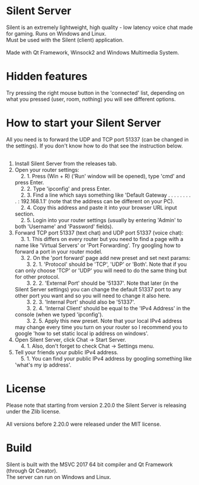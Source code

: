 ﻿# Silent Server
Silent is an extremely lightweight, high quality - low latency voice chat made for gaming. Runs on Windows and Linux.<br>
Must be used with the Silent (client) application.<br> 
<br>
Made with Qt Framework, Winsock2 and Windows Multimedia System.

# Hidden features
Try pressing the right mouse button in the 'connected' list, depending on what you pressed (user, room, nothing) you will see different options.

# How to start your Silent Server
All you need is to forward the UDP and TCP port 51337 (can be changed in the settings). If you don't know how to do that see the instruction below.<br>
<br>
1. Install Silent Server from the releases tab.<br>
2. Open your router settings:<br>
&nbsp;&nbsp;&nbsp;&nbsp;2. 1. Press (Win + R) ('Run' window will be opened), type 'cmd' and press Enter.<br>
&nbsp;&nbsp;&nbsp;&nbsp;2. 2. Type 'ipconfig' and press Enter.<br>
&nbsp;&nbsp;&nbsp;&nbsp;2. 3. Find a line which says something like 'Default Gateway . . . . . . . . . : 192.168.1.1' (note that the address can be different on your PC).<br>
&nbsp;&nbsp;&nbsp;&nbsp;2. 4. Copy this address and paste it into your browser URL input section.<br>
&nbsp;&nbsp;&nbsp;&nbsp;2. 5. Login into your router settings (usually by entering 'Admin' to both 'Username' and 'Password' fields).<br>
3. Forward TCP port 51337 (text chat) and UDP port 51337 (voice chat):<br>
&nbsp;&nbsp;&nbsp;&nbsp;3. 1. This differs on every router but you need to find a page with a name like 'Virtual Servers' or 'Port Forwarding'. Try googling how to forward a port in your router model.<br>
&nbsp;&nbsp;&nbsp;&nbsp;3. 2. On the 'port forward' page add new preset and set next params:<br>
&nbsp;&nbsp;&nbsp;&nbsp;&nbsp;&nbsp;&nbsp;&nbsp;3. 2. 1. 'Protocol' should be 'TCP', 'UDP' or 'Both'. Note that if you can only choose 'TCP' or 'UDP' you will need to do the same thing but for other protocol.<br>
&nbsp;&nbsp;&nbsp;&nbsp;&nbsp;&nbsp;&nbsp;&nbsp;3. 2. 2. 'External Port' should be '51337'. Note that later (in the Silent Server settings) you can change the default 51337 port to any other port you want and so you will need to change it also here.<br>
&nbsp;&nbsp;&nbsp;&nbsp;&nbsp;&nbsp;&nbsp;&nbsp;3. 2. 3. 'Internal Port' should also be '51337'.<br>
&nbsp;&nbsp;&nbsp;&nbsp;&nbsp;&nbsp;&nbsp;&nbsp;3. 2. 4. 'Internal Client' should be equal to the 'IPv4 Address' in the console (when we typed 'ipconfig').<br>
&nbsp;&nbsp;&nbsp;&nbsp;&nbsp;&nbsp;&nbsp;&nbsp;3. 2. 5. Apply this new preset. Note that your local IPv4 address may change every time you turn on your router so I recommend you to google 'how to set static local ip address on windows'.<br>
4. Open Silent Server, click Chat -> Start Server.<br>
&nbsp;&nbsp;&nbsp;&nbsp;4. 1. Also, don't forget to check Chat -> Settings menu.<br>
5. Tell your friends your public IPv4 address.<br>
&nbsp;&nbsp;&nbsp;&nbsp;5. 1. You can find your public IPv4 address by googling something like 'what's my ip address'.<br>

# License
Please note that starting from version 2.20.0 the Silent Server is releasing under the Zlib license.<br>
<br>
All versions before 2.20.0 were released under the MIT license.

# Build
Silent is built with the MSVC 2017 64 bit compiler and Qt Framework (through Qt Creator).<br>
The server can run on Windows and Linux.

